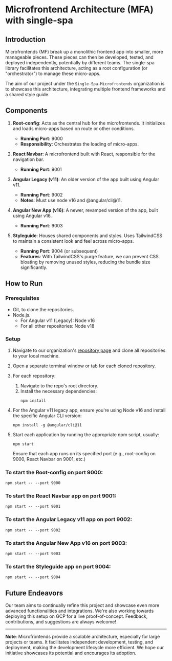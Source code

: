 # Microfrontend Architecture (MFA) with single-spa

## Introduction

Microfrontends (MF) break up a monolithic frontend app into smaller, more manageable pieces. These pieces can then be developed, tested, and deployed independently, potentially by different teams. The single-spa library facilitates this architecture, acting as a root configuration (or "orchestrator") to manage these micro-apps.

The aim of our project under the `Single-Spa-Microfrontends` organization is to showcase this architecture, integrating multiple frontend frameworks and a shared style guide.

## Components

1. **Root-config**: Acts as the central hub for the microfrontends. It initializes and loads micro-apps based on route or other conditions.
   - **Running Port**: 9000
   - **Responsibility**: Orchestrates the loading of micro-apps.

2. **React Navbar**: A microfrontend built with React, responsible for the navigation bar.
   - **Running Port**: 9001

3. **Angular Legacy (v11)**: An older version of the app built using Angular v11.
   - **Running Port**: 9002
   - **Notes**: Must use node v16 and @angular/cli@11.

4. **Angular New App (v16)**: A newer, revamped version of the app, built using Angular v16.
   - **Running Port**: 9003

5. **Styleguide**: Houses shared components and styles. Uses TailwindCSS to maintain a consistent look and feel across micro-apps.
   - **Running Port**: 9004 (or subsequent)
   - **Features**: With TailwindCSS's purge feature, we can prevent CSS bloating by removing unused styles, reducing the bundle size significantly.

## How to Run

### Prerequisites

- Git, to clone the repositories.
- Node.js. 
  - For Angular v11 (Legacy): Node v16
  - For all other repositories: Node v18

### Setup

1. Navigate to our organization's [repository page](https://github.com/orgs/Single-Spa-Microfrontends/repositories) and clone all repositories to your local machine.
   
2. Open a separate terminal window or tab for each cloned repository.

3. For each repository:
   1. Navigate to the repo's root directory.
   2. Install the necessary dependencies:
      ```
      npm install
      ```

4. For the Angular v11 legacy app, ensure you're using Node v16 and install the specific Angular CLI version:
   ```
   npm install -g @angular/cli@11
   ```

5. Start each application by running the appropriate npm script, usually:
   ```
   npm start
   ```

   Ensure that each app runs on its specified port (e.g., root-config on 9000, React Navbar on 9001, etc.)

### To start the Root-config on port 9000:
`npm start -- --port 9000`

### To start the React Navbar app on port 9001:
`npm start -- --port 9001`

### To start the Angular Legacy v11 app on port 9002:
`npm start -- --port 9002`

### To start the Angular New App v16 on port 9003:
`npm start -- --port 9003`

### To start the Styleguide app on port 9004:
`npm start -- --port 9004`

## Future Endeavors

Our team aims to continually refine this project and showcase even more advanced functionalities and integrations. We're also working towards deploying this setup on GCP for a live proof-of-concept. Feedback, contributions, and suggestions are always welcome!

---

**Note**: Microfrontends provide a scalable architecture, especially for large projects or teams. It facilitates independent development, testing, and deployment, making the development lifecycle more efficient. We hope our initiative showcases its potential and encourages its adoption.
